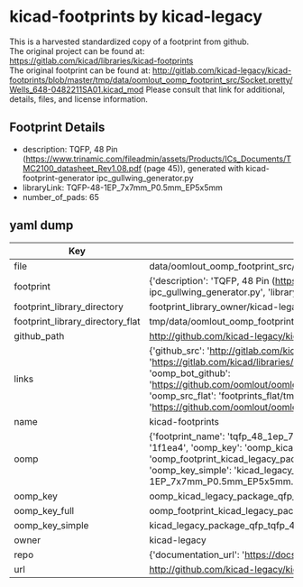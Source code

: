 # kicad-footprints by kicad-legacy  
This is a harvested standardized copy of a footprint from github.  
The original project can be found at:  
https://gitlab.com/kicad/libraries/kicad-footprints  
The original footprint can be found at:
http://gitlab.com/kicad-legacy/kicad-footprints/blob/master/tmp/data/oomlout_oomp_footprint_src/Socket.pretty/Wells_648-0482211SA01.kicad_mod
Please consult that link for additional, details, files, and license information.  
## Footprint Details
* description: TQFP, 48 Pin (https://www.trinamic.com/fileadmin/assets/Products/ICs_Documents/TMC2100_datasheet_Rev1.08.pdf (page 45)), generated with kicad-footprint-generator ipc_gullwing_generator.py  
* libraryLink: TQFP-48-1EP_7x7mm_P0.5mm_EP5x5mm  
* number_of_pads: 65  
## yaml dump  
| Key | Value |  
| --- | --- |  
| file | data/oomlout_oomp_footprint_src/kicad-footprints/Package_QFP.pretty/TQFP-48-1EP_7x7mm_P0.5mm_EP5x5mm.kicad_mod |  
| footprint | {'description': 'TQFP, 48 Pin (https://www.trinamic.com/fileadmin/assets/Products/ICs_Documents/TMC2100_datasheet_Rev1.08.pdf (page 45)), generated with kicad-footprint-generator ipc_gullwing_generator.py', 'libraryLink': 'TQFP-48-1EP_7x7mm_P0.5mm_EP5x5mm', 'number_of_pads': 65} |  
| footprint_library_directory | footprint_library_owner/kicad-legacy_kicad-footprints |  
| footprint_library_directory_flat | tmp/data/oomlout_oomp_footprint_src/footprints_flat/kicad_legacy_package_qfp_tqfp_48_1ep_7x7mm_p0_5mm_ep5x5mm/working |  
| github_path | http://github.com/kicad-legacy/kicad-footprints/blob/master/tmp/data/oomlout_oomp_footprint_src/Package_QFP.pretty/TQFP-48-1EP_7x7mm_P0.5mm_EP5x5mm.kicad_mod |  
| links | {'github_src': 'http://gitlab.com/kicad-legacy/kicad-footprints/blob/master/tmp/data/oomlout_oomp_footprint_src/Socket.pretty/Wells_648-0482211SA01.kicad_mod', 'github_src_repo': 'https://gitlab.com/kicad/libraries/kicad-footprints', 'oomp_bot': 'tmp/data/oomlout_oomp_footprint_src/footprints/kicad_legacy_package_qfp_tqfp_48_1ep_7x7mm_p0_5mm_ep5x5mm/working', 'oomp_bot_github': 'https://github.com/oomlout/oomlout_oomp_footprint_bot/tree/main/tmp/data/oomlout_oomp_footprint_src/footprints/kicad_legacy_package_qfp_tqfp_48_1ep_7x7mm_p0_5mm_ep5x5mm/working', 'oomp_src_flat': 'footprints_flat/tmp/data/oomlout_oomp_footprint_src/footprints_flat/kicad_legacy_package_qfp_tqfp_48_1ep_7x7mm_p0_5mm_ep5x5mm/working', 'oomp_src_flat_github': 'https://github.com/oomlout/oomlout_oomp_footprint_src/tree/main/tmp/data/oomlout_oomp_footprint_src/footprints_flat/kicad_legacy_package_qfp_tqfp_48_1ep_7x7mm_p0_5mm_ep5x5mm/working'} |  
| name | kicad-footprints |  
| oomp | {'footprint_name': 'tqfp_48_1ep_7x7mm_p0_5mm_ep5x5mm', 'library_name': 'package_qfp', 'md5': '1f1ea4289907fca01432c4370aa0bc31', 'md5_10': '1f1ea42899', 'md5_5': '1f1ea', 'md5_6': '1f1ea4', 'oomp_key': 'oomp_kicad_legacy_package_qfp_tqfp_48_1ep_7x7mm_p0_5mm_ep5x5mm', 'oomp_key_extra': 'oomp_footprint_kicad_legacy_package_qfp_tqfp_48_1ep_7x7mm_p0_5mm_ep5x5mm', 'oomp_key_full': 'oomp_footprint_kicad_legacy_package_qfp_tqfp_48_1ep_7x7mm_p0_5mm_ep5x5mm_1f1ea4', 'oomp_key_simple': 'kicad_legacy_package_qfp_tqfp_48_1ep_7x7mm_p0_5mm_ep5x5mm', 'original_filename': 'data/oomlout_oomp_footprint_src/kicad-footprints/Package_QFP.pretty/TQFP-48-1EP_7x7mm_P0.5mm_EP5x5mm.kicad_mod', 'owner_name': 'kicad_legacy'} |  
| oomp_key | oomp_kicad_legacy_package_qfp_tqfp_48_1ep_7x7mm_p0_5mm_ep5x5mm |  
| oomp_key_full | oomp_footprint_kicad_legacy_package_qfp_tqfp_48_1ep_7x7mm_p0_5mm_ep5x5mm |  
| oomp_key_simple | kicad_legacy_package_qfp_tqfp_48_1ep_7x7mm_p0_5mm_ep5x5mm |  
| owner | kicad-legacy |  
| repo | {'documentation_url': 'https://docs.github.com/rest/repos/repos#get-a-repository', 'message': 'Not Found'} |  
| url | http://github.com/kicad-legacy/kicad-footprints |  

